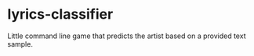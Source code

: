 # lyrics-classifier
Little command line game that predicts the artist based on a provided text sample.
